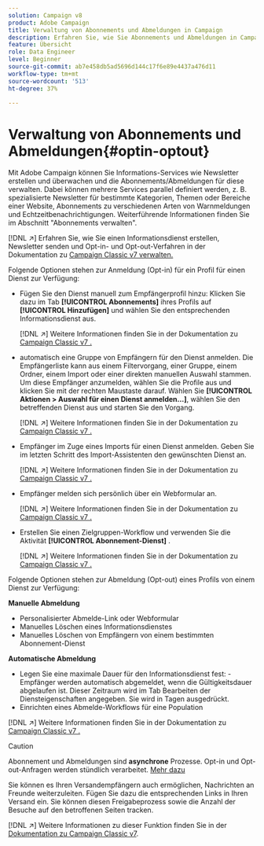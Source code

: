```yaml
---
solution: Campaign v8
product: Adobe Campaign
title: Verwaltung von Abonnements und Abmeldungen in Campaign
description: Erfahren Sie, wie Sie Abonnements und Abmeldungen in Campaign v8 verwalten
feature: Übersicht
role: Data Engineer
level: Beginner
source-git-commit: ab7e458db5ad5696d144c17f6e89e4437a476d11
workflow-type: tm+mt
source-wordcount: '513'
ht-degree: 37%

---
```


# Verwaltung von Abonnements und Abmeldungen{#optin-optout}

Mit Adobe Campaign können Sie Informations-Services wie Newsletter erstellen und überwachen und die Abonnements/Abmeldungen für diese verwalten. Dabei können mehrere Services parallel definiert werden, z. B. spezialisierte Newsletter für bestimmte Kategorien, Themen oder Bereiche einer Website, Abonnements zu verschiedenen Arten von Warnmeldungen und Echtzeitbenachrichtigungen. Weiterführende Informationen finden Sie im Abschnitt &quot;Abonnements verwalten&quot;.

[!DNL :arrow_upper_right:] Erfahren Sie, wie Sie einen Informationsdienst erstellen, Newsletter senden und Opt-in- und Opt-out-Verfahren in der Dokumentation zu  [Campaign Classic v7 verwalten.](https://experienceleague.adobe.com/docs/campaign-classic/using/sending-messages/subscriptions-and-referrals/managing-subscriptions.html?lang=de#sending-messages)

Folgende Optionen stehen zur Anmeldung (Opt-in) für ein Profil für einen Dienst zur Verfügung:

* Fügen Sie den Dienst manuell zum Empfängerprofil hinzu: Klicken Sie dazu im Tab **[!UICONTROL Abonnements]** ihres Profils auf **[!UICONTROL Hinzufügen]** und wählen Sie den entsprechenden Informationsdienst aus.

   [!DNL :arrow_upper_right:] Weitere Informationen finden Sie in der Dokumentation zu  [Campaign Classic v7 .](https://experienceleague.adobe.com/docs/campaign-classic/using/getting-started/profile-management/editing-a-profile.html?lang=en#deliveries-tab)

* automatisch eine Gruppe von Empfängern für den Dienst anmelden. Die Empfängerliste kann aus einem Filtervorgang, einer Gruppe, einem Ordner, einem Import oder einer direkten manuellen Auswahl stammen. Um diese Empfänger anzumelden, wählen Sie die Profile aus und klicken Sie mit der rechten Maustaste darauf. Wählen Sie **[!UICONTROL Aktionen > Auswahl für einen Dienst anmelden...]**, wählen Sie den betreffenden Dienst aus und starten Sie den Vorgang.

   [!DNL :arrow_upper_right:] Weitere Informationen finden Sie in der Dokumentation zu  [Campaign Classic v7 .](https://experienceleague.adobe.com/docs/campaign-classic/using/getting-started/profile-management/editing-a-profile.html?lang=en#deliveries-tab)


* Empfänger im Zuge eines Imports für einen Dienst anmelden. Geben Sie im letzten Schritt des Import-Assistenten den gewünschten Dienst an.

   [!DNL :arrow_upper_right:] Weitere Informationen finden Sie in der Dokumentation zu  [Campaign Classic v7 .](https://experienceleague.adobe.com/docs/campaign-classic/using/getting-started/importing-and-exporting-data/generic-imports-exports/executing-import-jobs.html?lang=en#step-5---additional-step-when-importing-recipients)

* Empfänger melden sich persönlich über ein Webformular an.

   [!DNL :arrow_upper_right:] Weitere Informationen finden Sie in der Dokumentation zu  [Campaign Classic v7 .](https://experienceleague.adobe.com/docs/campaign-classic/using/designing-content/web-forms/use-cases--web-forms.html?lang=en#create-a-subscription--form-with-double-opt-in)


* Erstellen Sie einen Zielgruppen-Workflow und verwenden Sie die Aktivität **[!UICONTROL Abonnement-Dienst]** .

   [!DNL :arrow_upper_right:] Weitere Informationen finden Sie in der Dokumentation zu  [Campaign Classic v7 .](https://experienceleague.adobe.com/docs/campaign-classic/using/automating-with-workflows/targeting-activities/subscription-services.html?lang=en#example--subscribe-a-list-of-recipients-to-a-newsletter)


Folgende Optionen stehen zur Abmeldung (Opt-out) eines Profils von einem Dienst zur Verfügung:

**Manuelle Abmeldung**

* Personalisierter Abmelde-Link oder Webformular
* Manuelles Löschen eines Informationsdienstes
* Manuelles Löschen von Empfängern von einem bestimmten Abonnement-Dienst

**Automatische Abmeldung**

* Legen Sie eine maximale Dauer für den Informationsdienst fest: -Empfänger werden automatisch abgemeldet, wenn die Gültigkeitsdauer abgelaufen ist. Dieser Zeitraum wird im Tab Bearbeiten der Diensteigenschaften angegeben. Sie wird in Tagen ausgedrückt.
* Einrichten eines Abmelde-Workflows für eine Population

[!DNL :arrow_upper_right:] Weitere Informationen finden Sie in der Dokumentation zu  [Campaign Classic v7 .](https://experienceleague.adobe.com/docs/campaign-classic/using/sending-messages/subscriptions-and-referrals/managing-subscriptions.html?lang=en#unsubscribing-a-recipient-from-a-service)


>[!CAUTION]
>
>Abonnement und Abmeldungen sind **asynchrone** Prozesse. Opt-in und Opt-out-Anfragen werden stündlich verarbeitet. [Mehr dazu](../dev/new-apis.md#sub-apis)

Sie können es Ihren Versandempfängern auch ermöglichen, Nachrichten an Freunde weiterzuleiten. Fügen Sie dazu die entsprechenden Links in Ihren Versand ein. Sie können diesen Freigabeprozess sowie die Anzahl der Besuche auf den betroffenen Seiten tracken.

[!DNL :arrow_upper_right:] Weitere Informationen zu dieser Funktion finden Sie in der  [Dokumentation zu Campaign Classic v7](https://experienceleague.adobe.com/docs/campaign-classic/using/sending-messages/subscriptions-and-referrals/viral-and-social-marketing.html?lang=en#viral-marketing--forward-to-a-friend).